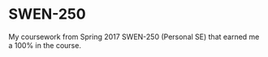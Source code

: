 # SWEN-250
My coursework from Spring 2017 SWEN-250 (Personal SE) that earned me a 100% in the course.
